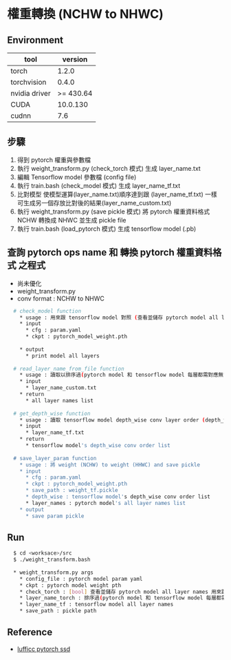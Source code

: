 #  權重轉換 (NCHW to NHWC)

## Environment

| tool                | version                   |
|---------------------|---------------------------|
| torch               | 1.2.0                     |
| torchvision         | 0.4.0                     |
| nvidia driver       | >= 430.64                 |
| CUDA                | 10.0.130                  |
| cudnn               | 7.6                       |


## 步驟  

1. 得到 pytorch 權重與參數檔  
2. 執行 weight_transform.py (check_torch 模式) 生成 layer_name.txt  
3. 編輯 Tensorflow model 參數檔 (config file)  
4. 執行 train.bash (check_model 模式) 生成 layer_name_tf.txt  
5. 比對模型 使模型運算(layer_name.txt)順序達到跟 (layer_name_tf.txt) 一樣 可生成另一個存放比對後的結果(layer_name_custom.txt)  
6. 執行 weight_transform.py (save pickle 模式) 將 pytorch 權重資料格式 NCHW 轉換成 NHWC 並生成 pickle file  
7. 執行 train.bash (load_pytorch 模式) 生成 tensorflow model (.pb)  


## 查詢 pytorch ops name 和 轉換 pytorch 權重資料格式 之程式
  
  * 尚未優化
  * weight_transform.py
  * conv format : NCHW to NHWC

```bash
  # check_model function
    * usage : 用來跟 tensorflow model 對照 (查看並儲存 pytorch model all layer names)
    * input 
      * cfg : param.yaml
      * ckpt : pytorch_model_weight.pth
      
    * output
      * print model all layers
  
  # read_layer_name_from_file function
    * usage : 讀取以排序過(pytorch model 和 tensorflow model 每層都需對應無誤)的 layer_name_custom.txt 的所有層名稱
    * input 
      * layer_name_custom.txt
    * return 
      * all layer names list
    
  # get_depth_wise function
    * usage : 讀取 tensorflow model depth_wise conv layer order (depth_wise_conv 轉換方式與 conv 不同) 
    * input
      * layer_name_tf.txt
    * return 
      * tensorflow model's depth_wise conv order list
  
  # save_layer_param function
    * usage : 將 weight (NCHW) to weight (HHWC) and save pickle 
    * input 
      * cfg : param.yaml
      * ckpt : pytorch_model_weight.pth
      * save_path : weight_tf.pickle
      * depth_wise : tensorflow model's depth_wise conv order list
      * layer_names : pytorch model's all layer names list
    * output
      * save param pickle
```

## Run

```bash
  $ cd <worksace>/src
  $ ./weight_transform.bash
  
  * weight_transform.py args
    * config_file : pytorch model param yaml
    * ckpt : pytorch model weight pth
    * check_torch : [bool] 查看並儲存 pytorch model all layer names 用來跟 tensorflow model 比較 (<weight_pth_path>/layer_name.txt)
    * layer_name_torch : 排序過(pytorch model 和 tensorflow model 每層都需對應無誤)的所有層名稱之 layer_name_custom.txt 
    * layer_name_tf : tensorflow model all layer names
    * save_path : pickle path
```

## Reference
  * [lufficc pytorch ssd](https://github.com/lufficc/SSD?fbclid=IwAR2WFi1g6gbpH8GzSBBO-ERHTUIX7VXbPbTtK5Z-kIT1h-dSWlx3GEHkkqc)
